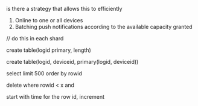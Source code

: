 

is there a strategy that allows this to efficiently
1. Online to one or all devices
2. Batching push notifications according to the available capacity granted


// do this in each shard

create table(logid primary, length) 

create table(logid, deviceid, primary(logid, deviceid))

select limit 500
order by rowid

delete where rowid < x and

start with time for the row id, increment




